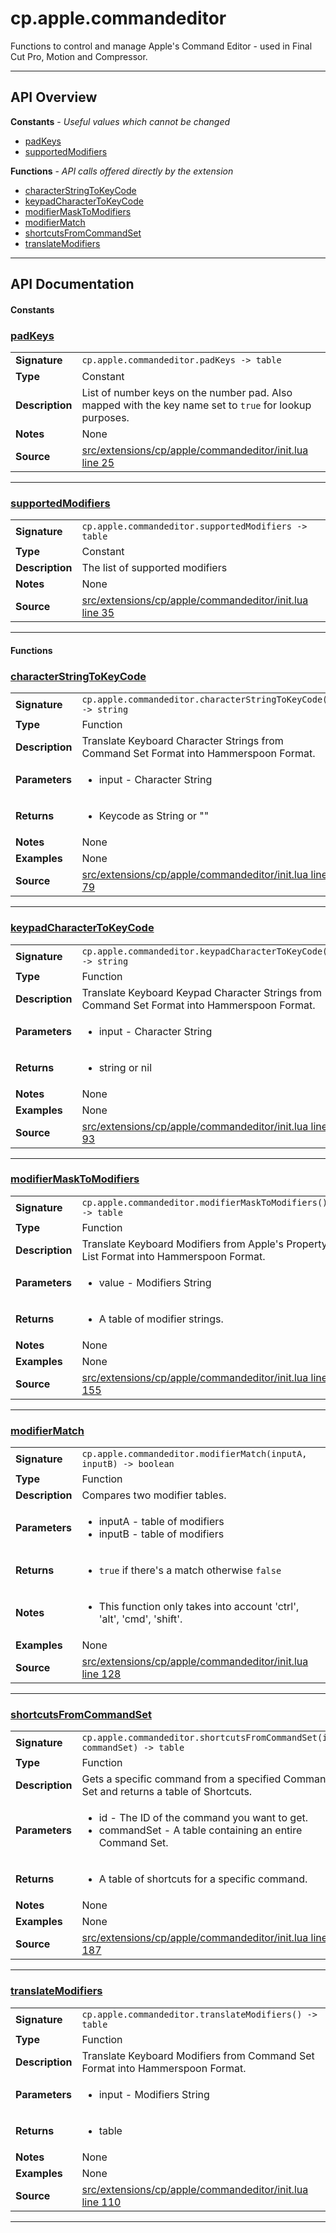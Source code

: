 # cp.apple.commandeditor

Functions to control and manage Apple's Command Editor - used in Final Cut Pro,
Motion and Compressor.

---

## API Overview
**Constants** - _Useful values which cannot be changed_
 * [padKeys](#padkeys)
 * [supportedModifiers](#supportedmodifiers)

**Functions** - _API calls offered directly by the extension_
 * [characterStringToKeyCode](#characterstringtokeycode)
 * [keypadCharacterToKeyCode](#keypadcharactertokeycode)
 * [modifierMaskToModifiers](#modifiermasktomodifiers)
 * [modifierMatch](#modifiermatch)
 * [shortcutsFromCommandSet](#shortcutsfromcommandset)
 * [translateModifiers](#translatemodifiers)


---

## API Documentation

#### Constants


### [padKeys](#padkeys)

|                                             |                                                                                     |
| --------------------------------------------|-------------------------------------------------------------------------------------|
| **Signature**                               | `cp.apple.commandeditor.padKeys -> table`                                                                    |
| **Type**                                    | Constant                                                                     |
| **Description**                             | List of number keys on the number pad. Also mapped with the key name set to `true` for lookup purposes.                                                                     |
| **Notes**                                   | None |
| **Source**                                  | [src/extensions/cp/apple/commandeditor/init.lua line 25](https://github.com/CommandPost/CommandPost/blob/develop/src/extensions/cp/apple/commandeditor/init.lua#L25) |

---


### [supportedModifiers](#supportedmodifiers)

|                                             |                                                                                     |
| --------------------------------------------|-------------------------------------------------------------------------------------|
| **Signature**                               | `cp.apple.commandeditor.supportedModifiers -> table`                                                                    |
| **Type**                                    | Constant                                                                     |
| **Description**                             | The list of supported modifiers                                                                     |
| **Notes**                                   | None |
| **Source**                                  | [src/extensions/cp/apple/commandeditor/init.lua line 35](https://github.com/CommandPost/CommandPost/blob/develop/src/extensions/cp/apple/commandeditor/init.lua#L35) |

---

#### Functions


### [characterStringToKeyCode](#characterstringtokeycode)

|                                             |                                                                                     |
| --------------------------------------------|-------------------------------------------------------------------------------------|
| **Signature**                               | `cp.apple.commandeditor.characterStringToKeyCode() -> string`                                                                    |
| **Type**                                    | Function                                                                     |
| **Description**                             | Translate Keyboard Character Strings from Command Set Format into Hammerspoon Format.                                                                     |
| **Parameters**                              | <ul><li>input - Character String</li></ul> |
| **Returns**                                 | <ul><li>Keycode as String or ""</li></ul>          |
| **Notes**                                   | None |
| **Examples**                                | None |
| **Source**                                  | [src/extensions/cp/apple/commandeditor/init.lua line 79](https://github.com/CommandPost/CommandPost/blob/develop/src/extensions/cp/apple/commandeditor/init.lua#L79) |

---


### [keypadCharacterToKeyCode](#keypadcharactertokeycode)

|                                             |                                                                                     |
| --------------------------------------------|-------------------------------------------------------------------------------------|
| **Signature**                               | `cp.apple.commandeditor.keypadCharacterToKeyCode() -> string`                                                                    |
| **Type**                                    | Function                                                                     |
| **Description**                             | Translate Keyboard Keypad Character Strings from Command Set Format into Hammerspoon Format.                                                                     |
| **Parameters**                              | <ul><li>input - Character String</li></ul> |
| **Returns**                                 | <ul><li>string or nil</li></ul>          |
| **Notes**                                   | None |
| **Examples**                                | None |
| **Source**                                  | [src/extensions/cp/apple/commandeditor/init.lua line 93](https://github.com/CommandPost/CommandPost/blob/develop/src/extensions/cp/apple/commandeditor/init.lua#L93) |

---


### [modifierMaskToModifiers](#modifiermasktomodifiers)

|                                             |                                                                                     |
| --------------------------------------------|-------------------------------------------------------------------------------------|
| **Signature**                               | `cp.apple.commandeditor.modifierMaskToModifiers() -> table`                                                                    |
| **Type**                                    | Function                                                                     |
| **Description**                             | Translate Keyboard Modifiers from Apple's Property List Format into Hammerspoon Format.                                                                     |
| **Parameters**                              | <ul><li>value - Modifiers String</li></ul> |
| **Returns**                                 | <ul><li>A table of modifier strings.</li></ul>          |
| **Notes**                                   | None |
| **Examples**                                | None |
| **Source**                                  | [src/extensions/cp/apple/commandeditor/init.lua line 155](https://github.com/CommandPost/CommandPost/blob/develop/src/extensions/cp/apple/commandeditor/init.lua#L155) |

---


### [modifierMatch](#modifiermatch)

|                                             |                                                                                     |
| --------------------------------------------|-------------------------------------------------------------------------------------|
| **Signature**                               | `cp.apple.commandeditor.modifierMatch(inputA, inputB) -> boolean`                                                                    |
| **Type**                                    | Function                                                                     |
| **Description**                             | Compares two modifier tables.                                                                     |
| **Parameters**                              | <ul><li>inputA - table of modifiers</li><li>inputB - table of modifiers</li></ul> |
| **Returns**                                 | <ul><li>`true` if there's a match otherwise `false`</li></ul>          |
| **Notes**                                   | <ul><li>This function only takes into account 'ctrl', 'alt', 'cmd', 'shift'.</li></ul> |
| **Examples**                                | None |
| **Source**                                  | [src/extensions/cp/apple/commandeditor/init.lua line 128](https://github.com/CommandPost/CommandPost/blob/develop/src/extensions/cp/apple/commandeditor/init.lua#L128) |

---


### [shortcutsFromCommandSet](#shortcutsfromcommandset)

|                                             |                                                                                     |
| --------------------------------------------|-------------------------------------------------------------------------------------|
| **Signature**                               | `cp.apple.commandeditor.shortcutsFromCommandSet(id, commandSet) -> table`                                                                    |
| **Type**                                    | Function                                                                     |
| **Description**                             | Gets a specific command from a specified Command Set and returns a table of Shortcuts.                                                                     |
| **Parameters**                              | <ul><li>id - The ID of the command you want to get.</li><li>commandSet - A table containing an entire Command Set.</li></ul> |
| **Returns**                                 | <ul><li>A table of shortcuts for a specific command.</li></ul>          |
| **Notes**                                   | None |
| **Examples**                                | None |
| **Source**                                  | [src/extensions/cp/apple/commandeditor/init.lua line 187](https://github.com/CommandPost/CommandPost/blob/develop/src/extensions/cp/apple/commandeditor/init.lua#L187) |

---


### [translateModifiers](#translatemodifiers)

|                                             |                                                                                     |
| --------------------------------------------|-------------------------------------------------------------------------------------|
| **Signature**                               | `cp.apple.commandeditor.translateModifiers() -> table`                                                                    |
| **Type**                                    | Function                                                                     |
| **Description**                             | Translate Keyboard Modifiers from Command Set Format into Hammerspoon Format.                                                                     |
| **Parameters**                              | <ul><li>input - Modifiers String</li></ul> |
| **Returns**                                 | <ul><li>table</li></ul>          |
| **Notes**                                   | None |
| **Examples**                                | None |
| **Source**                                  | [src/extensions/cp/apple/commandeditor/init.lua line 110](https://github.com/CommandPost/CommandPost/blob/develop/src/extensions/cp/apple/commandeditor/init.lua#L110) |

---

